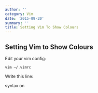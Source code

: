 ```yaml
---
author: ''
category: Vim
date: '2015-09-20'
summary: ''
title: Setting Vim To Show Colours
---
```

## Setting Vim to Show Colours

Edit your vim config:

    vim ~/.vimrc

Write this line:

syntax on
